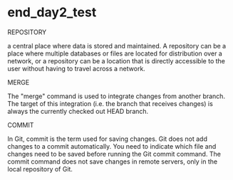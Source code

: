 # end_day2_test


REPOSITORY

a central place where data is stored and maintained. A repository can be a place where multiple databases or files are located for distribution over a network, or a repository can be a location that is directly accessible to the user without having to travel across a network.

MERGE

The "merge" command is used to integrate changes from another branch.
The target of this integration (i.e. the branch that receives changes) is always the currently checked out HEAD branch.


COMMIT

In Git, commit is the term used for saving changes.
Git does not add changes to a commit automatically. You need to indicate which file and changes need to be saved before running the Git commit command.
The commit command does not save changes in remote servers, only in the local repository of Git.

